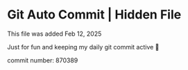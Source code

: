 # Git Auto Commit | Hidden File

This file was added Feb 12, 2025

Just for fun and keeping my daily git commit active 🤪

commit number: 870389
